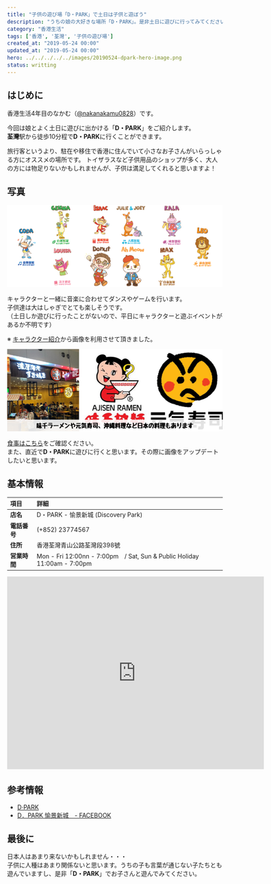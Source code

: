 ```yaml
---
title: "子供の遊び場「D・PARK」で土日は子供と遊ぼう"
description: "うちの娘の大好きな場所「D・PARK」。是非土日に遊びに行ってみてください"
category: "香港生活"
tags: ['香港', '荃灣', '子供の遊び場']
created_at: "2019-05-24 00:00"
updated_at: "2019-05-24 00:00"
hero: ../../../../../images/20190524-dpark-hero-image.png
status: writting
---
```


## はじめに

香港生活4年目のなかむ（[@nakanakamu0828](https://twitter.com/nakanakamu0828)）です。  

今回は娘とよく土日に遊びに出かける「**D・PARK**」をご紹介します。  
**荃灣**駅から徒歩10分程で**D・PARK**に行くことができます。

旅行客というより、駐在や移住で香港に住んでいて小さなお子さんがいらっしゃる方にオススメの場所です。
トイザラスなど子供用品のショップが多く、大人の方には物足りないかもしれませんが、子供は満足してくれると思いますよ！


## 写真
![D・PARK - キャラクター写真](../../../../../images/uploads/2019/05/24/dpark/picture-1.png)

キャラクターと一緒に音楽に合わせてダンスやゲームを行います。  
子供達は大はしゃぎでとても楽しそうです。  
（土日しか遊びに行ったことがないので、平日にキャラクターと遊ぶイベントがあるか不明です）

※ [キャラクター紹介](https://www.dpark.com.hk/characters_introduction)から画像を利用させて頂きました。


![D・PARK - 食事場所](../../../../../images/uploads/2019/05/24/dpark/picture-2.png)

[食事はこちら](https://www.dpark.com.hk/en/dining)をご確認ください。  
また、直近で**D・PARK**に遊びに行くと思います。その際に画像をアップデートしたいと思います。


## 基本情報

| 項目 | 詳細 |
|:---|:---|
|  **店名**  | D・PARK - 愉景新城 (Discovery Park)  |
|  **電話番号**  |  (+852) 23774567  |
|  **住所**  |  香港荃灣青山公路荃灣段398號 |
|  **営業時間**  |  Mon - Fri 12:00nn - 7:00pm　/ Sat, Sun & Public Holiday 11:00am - 7:00pm  |


<iframe src="https://www.google.com/maps/embed?pb=!1m18!1m12!1m3!1d3689.3966084646986!2d114.10935931455076!3d22.37640118528417!2m3!1f0!2f0!3f0!3m2!1i1024!2i768!4f13.1!3m3!1m2!1s0x3403f8f1bd470f73%3A0x3c3fc81fa13e7dd2!2sDiscovery+Park!5e0!3m2!1sja!2shk!4v1558682897615!5m2!1sja!2shk" width="600" height="450" frameborder="0" style="border:0" allowfullscreen></iframe>

## 参考情報
- [D·PARK](https://www.dpark.com.hk/)
- [D．PARK 愉景新城　- FACEBOOK](https://www.facebook.com/dparkhk/)


## 最後に
日本人はあまり来ないかもしれません・・・  
子供に人種はあまり関係ないと思います。うちの子も言葉が通じない子たちとも遊んでいますし、是非「**D・PARK**」でお子さんと遊んでみてください。
